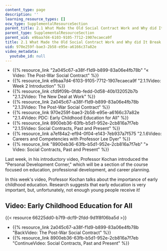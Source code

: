 ```yaml
---
content_type: page
description: ''
learning_resource_types: []
ocw_type: SupplementalResourceSection
parent_title: 2.1 What Made the Old Social Contract Work and Why did It Break Down?
parent_type: SupplementalResourceSection
parent_uid: e9baa7d4-6103-9105-7712-1907ecaeca9f
title: 2.1 What Made the Old Social Contract Work and Why did It Break Down?
uid: 970e259f-bae3-2b58-e95e-a6166c37a82e
video_metadata:
  youtube_id: null
---
```


*   {{% resource_link "2a045c67-a38f-f1d9-b899-83a06e4fb78b" "« Video: The Post-War Social Contract" %}}
*   {{% resource_link e9baa7d4-6103-9105-7712-1907ecaeca9f "2.1.1Video: Week 2 Introduction" %}}
*   {{% resource_link cfd9f09b-0fdb-fedd-0d58-40b132052b7b "2.1.2Video: The New Deal at Work" %}}
*   {{% resource_link 2a045c67-a38f-f1d9-b899-83a06e4fb78b "2.1.3Video: The Post-War Social Contract" %}}
*   {{% resource_link 970e259f-bae3-2b58-e95e-a6166c37a82e "2.1.4Video: PDC: Early Childhood Education for All" %}}
*   {{% resource_link 8900eb36-63fb-b5d1-952e-2cb816a7f7eb "2.1.5Video: Social Contracts, Past and Present" %}}
*   {{% resource_link a7ef84a2-ef94-0f04-e143-7eb937a7f575 "2.1.6Video: Careers and Competencies with Professor Lee Dyer" %}}
*   {{% resource_link "8900eb36-63fb-b5d1-952e-2cb816a7f7eb" "» Video: Social Contracts, Past and Present" %}}

Last week, in his introductory video, Professor Kochan introduced the "Personal Development Corner," which will be a section of the course focused on education, professional development, and career planning. 

In this week's video, Professor Kochan talks about the importance of early childhood education. Research suggests that early education is very important, but, unfortunately, not enough young people receive it!

Video: Early Childhood Education for All
----------------------------------------

{{< resource 66225dd0-b7f9-dcf9-2fdd-9d1f8f06ba5d >}}

*   {{% resource_link 2a045c67-a38f-f1d9-b899-83a06e4fb78b "BackVideo: The Post-War Social Contract" %}}
*   {{% resource_link 8900eb36-63fb-b5d1-952e-2cb816a7f7eb "ContinueVideo: Social Contracts, Past and Present" %}}